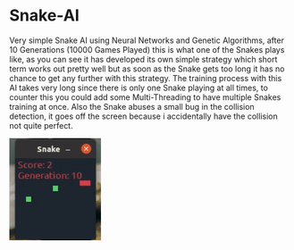# Snake-AI
Very simple Snake AI using Neural Networks and Genetic Algorithms, after 10 Generations (10000 Games Played) this is what one of the Snakes plays like, as you can see it has developed its own simple strategy which short term works out pretty well but as soon as the Snake gets too long it has no chance to get any further with this strategy.
The training process with this AI takes very long since there is only one Snake playing at all times, to counter this you could add some Multi-Threading to have multiple Snakes training at once. Also the Snake abuses a small bug in the collision detection, it goes off the screen because i accidentally have the collision not quite perfect.

![Alt text](https://raw.githubusercontent.com/andwehrm/Snake-AI/master/demo.gif "Demonstration of Gen 10")
